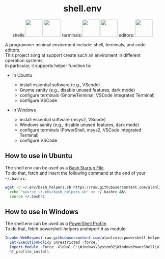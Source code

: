 <h1 align="center">shell.env</h1>
<p align="center">
  shells:<img width="56" height="56" src="https://upload.wikimedia.org/wikipedia/commons/2/20/Bash_Logo_black_and_white_icon_only.svg">
  <img width="56" height="56" src="https://upload.wikimedia.org/wikipedia/commons/a/af/PowerShell_Core_6.0_icon.png">
  terminals:<img width="56" height="56" src="https://upload.wikimedia.org/wikipedia/commons/0/01/Windows_Terminal_Logo_256x256.png">
  <img width="56" height="56" src="https://upload.wikimedia.org/wikipedia/commons/thumb/d/da/GNOME_Terminal_icon_2019.svg/1024px-GNOME_Terminal_icon_2019.svg.png">
  editors: <img width="56" height="56" src="https://upload.wikimedia.org/wikipedia/commons/2/2d/Visual_Studio_Code_1.18_icon.svg">
</p>

A programmer minimal enviorment include: shell, terminals, and code editors.  
This project aimg at support create such an enviroment in different operation systems.  
In particular, it supports helper function to:

- in Ubuntu
  - install essential software (e.g., VScode)
  - Gnome sanity (e.g., disable unused features, dark mode)
  - configure terminals (GnomeTerminal, VSCode Integrated Terminal)
  - configure VSCode
  
- in Windows
  - install essential software (msys2, VScode)
  - Windows sanity (e.g., disable unused features, dark mode)
  - configure terminals (PowerShell, msys2, VSCode Integrated Terminal)
  - configure VSCode

## How to use in Ubuntu

The shell.env can be used as a [Bash Startup File](https://www.gnu.org/software/bash/manual/html_node/Bash-Startup-Files.html).  
To do that, fetch and insert the following command at the end of your `~/.bashrc`:

```bash
wget -O ~/.env/bash_helpers.sh https://raw.githubusercontent.com/alanlivio/bash-helpers/master/bash_helpers.sh &&\
  echo "source ~/.env/bash_helpers.sh" >> ~/.bashrc &&\
  source ~/.bashrc
```

## How to use in Windows

The shell.env can be used as a [PowerShell Profile](https://docs.microsoft.com/en-us/powershell/module/microsoft.powershell.core/about/about_profiles?view=powershell-7).  
To do that, fetch powershell-helpers andmport it as module:

```powershell
Invoke-WebRequest raw.githubusercontent.com/alanlivio/powershell-helper-functions/master/powershell_helpers.ps1 -OutFile C:\Windows\System32\WindowsPowerShell\v1.0\powershell_helpers.ps1;`
  Set-ExecutionPolicy unrestricted -force;`
  Import-Module -Force -Global C:\Windows\System32\WindowsPowerShell\v1.0\powershell_helpers.ps1;`
  hf_profile_install
```
